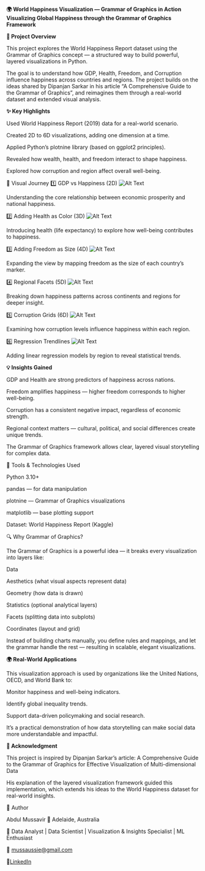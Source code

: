 **🌍 World Happiness Visualization — Grammar of Graphics in Action**
**Visualizing Global Happiness through the Grammar of Graphics Framework**

**🧠 Project Overview**

This project explores the World Happiness Report dataset using the Grammar of Graphics concept — a structured way to build powerful, layered visualizations in Python.

The goal is to understand how GDP, Health, Freedom, and Corruption influence happiness across countries and regions. The project builds on the ideas shared by Dipanjan Sarkar in his article “A Comprehensive Guide to the Grammar of Graphics”, and reimagines them through a real-world dataset and extended visual analysis.

**✨ Key Highlights**

Used World Happiness Report (2019) data for a real-world scenario.

Created 2D to 6D visualizations, adding one dimension at a time.

Applied Python’s plotnine library (based on ggplot2 principles).

Revealed how wealth, health, and freedom interact to shape happiness.

Explored how corruption and region affect overall well-being.

🧩 Visual Journey
1️⃣ GDP vs Happiness (2D)
![Alt Text](/output-1%20GDP%20vs%20Happiness.png)


Understanding the core relationship between economic prosperity and national happiness.


2️⃣ Adding Health as Color (3D)
![Alt Text](/output-2%20GDP%20vs%20Happiness%20Colored%20by%20Health.png)


Introducing health (life expectancy) to explore how well-being contributes to happiness.


3️⃣ Adding Freedom as Size (4D)
![Alt Text](/output-3%20GDP,%20Health,%20and%20Freedom%20Effects%20on%20Happiness.png)

Expanding the view by mapping freedom as the size of each country’s marker.


4️⃣ Regional Facets (5D)
![Alt Text](/output-4%20Regional%20Happiness%20Patterns.png)


Breaking down happiness patterns across continents and regions for deeper insight.


5️⃣ Corruption Grids (6D)
![Alt Text](/output-5%20Regional%20and%20corruption-Level%20Comparison.png)


Examining how corruption levels influence happiness within each region.


6️⃣ Regression Trendlines
![Alt Text](/output-6%20GDP%20vs%20Happiness%20by%20Region.png)


Adding linear regression models by region to reveal statistical trends.


**💡 Insights Gained**

GDP and Health are strong predictors of happiness across nations.

Freedom amplifies happiness — higher freedom corresponds to higher well-being.

Corruption has a consistent negative impact, regardless of economic strength.

Regional context matters — cultural, political, and social differences create unique trends.

The Grammar of Graphics framework allows clear, layered visual storytelling for complex data.

🧮 Tools & Technologies Used

Python 3.10+

pandas — for data manipulation

plotnine — Grammar of Graphics visualizations

matplotlib — base plotting support

Dataset: World Happiness Report (Kaggle)

🔍 Why Grammar of Graphics?

The Grammar of Graphics is a powerful idea — it breaks every visualization into layers like:

Data

Aesthetics (what visual aspects represent data)

Geometry (how data is drawn)

Statistics (optional analytical layers)

Facets (splitting data into subplots)

Coordinates (layout and grid)

Instead of building charts manually, you define rules and mappings, and let the grammar handle the rest — resulting in scalable, elegant visualizations.

**🌍 Real-World Applications**

This visualization approach is used by organizations like the United Nations, OECD, and World Bank to:

Monitor happiness and well-being indicators.

Identify global inequality trends.

Support data-driven policymaking and social research.

It’s a practical demonstration of how data storytelling can make social data more understandable and impactful.

**👏 Acknowledgment**

This project is inspired by Dipanjan Sarkar’s article:
A Comprehensive Guide to the Grammar of Graphics for Effective Visualization of Multi-dimensional Data

His explanation of the layered visualization framework guided this implementation, which extends his ideas to the World Happiness dataset for real-world insights.

👤 Author

Abdul Mussavir
📍 Adelaide, Australia

💼 Data Analyst | Data Scientist | Visualization & Insights Specialist | ML Enthusiast

📧 mussaussie@gmail.com

🔗[LinkedIn](https://www.linkedin.com/in/abdulmussavir/)
